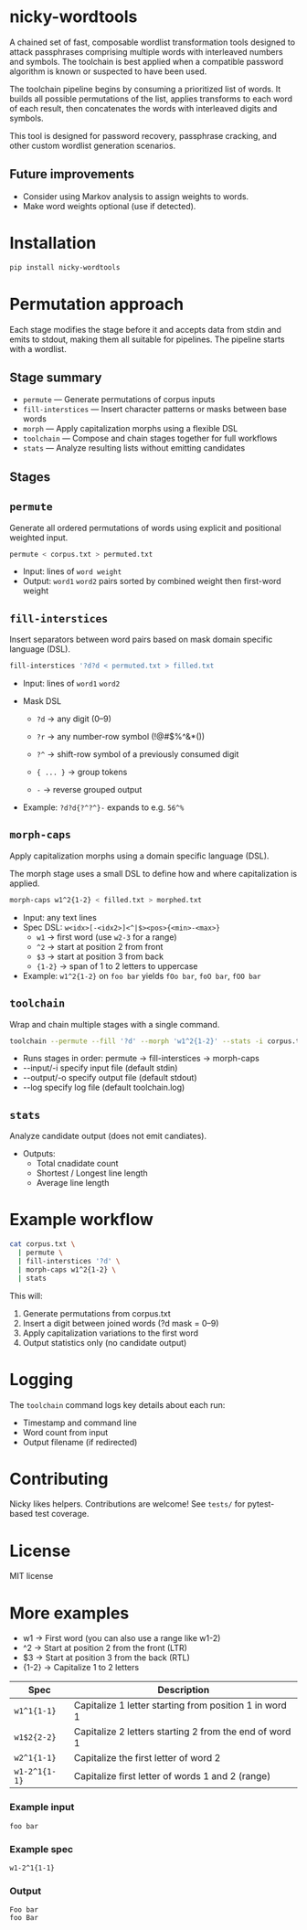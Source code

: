 # nicky-wordtools

A chained set of fast, composable wordlist transformation tools designed to attack passphrases comprising multiple words with interleaved numbers and symbols. The toolchain is best applied when a compatible password algorithm is known or suspected to have been used.

The toolchain pipeline begins by consuming a prioritized list of words. It builds all possible permutations of the list, applies transforms to each word of each result, then concatenates the words with interleaved digits and symbols.

This tool is designed for password recovery, passphrase cracking, and other custom wordlist generation scenarios.

## Future improvements
- Consider using Markov analysis to assign weights to words.
- Make word weights optional (use if detected).

# Installation

```bash
pip install nicky-wordtools
```

# Permutation approach

Each stage modifies the stage before it and accepts data from stdin and emits to stdout, making them all suitable for pipelines. The pipeline starts with a wordlist.

## Stage summary

- `permute` — Generate permutations of corpus inputs
- `fill-interstices` — Insert character patterns or masks between base words
- `morph` — Apply capitalization morphs using a flexible DSL
- `toolchain` — Compose and chain stages together for full workflows
- `stats` — Analyze resulting lists without emitting candidates

## Stages

## `permute`
Generate all ordered permutations of words using explicit and positional weighted input.
```bash
permute < corpus.txt > permuted.txt
```

- Input: lines of `word weight`
- Output: `word1` `word2` pairs sorted by combined weight then first-word weight

## `fill-interstices`
Insert separators between word pairs based on mask domain specific language (DSL).

```bash
fill-interstices '?d?d < permuted.txt > filled.txt
```

- Input: lines of `word1` `word2`
- Mask DSL
  - `?d` → any digit (0–9)
  - `?r` → any number-row symbol (!@#$%^&*())
  - `?^` → shift-row symbol of a previously consumed digit

  - `{ ... }` → group tokens
  - `-` → reverse grouped output

- Example: `?d?d{?^?^}-` expands to e.g. `56^%`

## `morph-caps`
Apply capitalization morphs using a domain specific language (DSL).


The morph stage uses a small DSL to define how and where capitalization is applied.

```bash
morph-caps w1^2{1-2} < filled.txt > morphed.txt
```

- Input: any text lines
- Spec DSL: `w<idx>[-<idx2>]<^|$><pos>{<min>-<max>}`
  - `w1` → first word (use `w2-3` for a range)
  - `^2` → start at position 2 from front
  - `$3` → start at position 3 from back
  - `{1-2}` → span of 1 to 2 letters to uppercase
- Example: `w1^2{1-2}` on `foo bar` yields `fOo bar`, `foO bar`, `fOO bar`

## `toolchain`
Wrap and chain multiple stages with a single command.
```bash
toolchain --permute --fill '?d' --morph 'w1^2{1-2}' --stats -i corpus.txt -o results.txt
```

- Runs stages in order: permute → fill-interstices → morph-caps
- --input/-i specify input file (default stdin)
- --output/-o specify output file (default stdout)
- --log specify log file (default toolchain.log)

## `stats`
Analyze candidate output (does not emit candiates).

- Outputs:
  - Total cnadidate count
  - Shortest / Longest line length
  - Average line length

# Example workflow
  ```bash
  cat corpus.txt \
    | permute \
    | fill-interstices '?d' \
    | morph-caps w1^2{1-2} \
    | stats
```

This will:
1. Generate permutations from corpus.txt
1. Insert a digit between joined words (?d mask = 0–9)
1. Apply capitalization variations to the first word
1. Output statistics only (no candidate output)

# Logging
The `toolchain` command logs key details about each run:
- Timestamp and command line
- Word count from input
- Output filename (if redirected)

# Contributing
Nicky likes helpers. Contributions are welcome! See `tests/` for pytest-based test coverage.

# License
MIT license



# More examples

- w1 → First word (you can also use a range like w1-2)
- ^2 → Start at position 2 from the front (LTR)
- $3 → Start at position 3 from the back (RTL)
- {1-2} → Capitalize 1 to 2 letters

| Spec          | Description                                            |
| ------------- | ------------------------------------------------------ |
| `w1^1{1-1}`   | Capitalize 1 letter starting from position 1 in word 1 |
| `w1$2{2-2}`   | Capitalize 2 letters starting 2 from the end of word 1 |
| `w2^1{1-1}`   | Capitalize the first letter of word 2                  |
| `w1-2^1{1-1}` | Capitalize first letter of words 1 and 2 (range)       |

### Example input
`foo bar`

### Example spec
`w1-2^1{1-1}`

### Output
```
Foo bar
foo Bar
```
